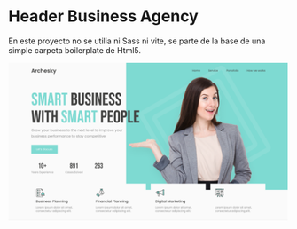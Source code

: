 # Header Business Agency

En este proyecto no se utilia ni Sass ni vite, se parte de la base de una simple carpeta boilerplate de Html5.    

![Vista escritorio](../../vistas/vista_header_business_agency.png)

